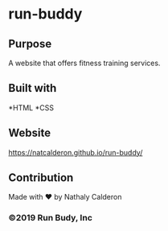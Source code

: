 # run-buddy

## Purpose
A website that offers fitness training services.

## Built with
*HTML
*CSS

## Website
https://natcalderon.github.io/run-buddy/

## Contribution
Made with ❤️ by Nathaly Calderon 

### ©️2019 Run Budy, Inc
